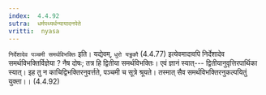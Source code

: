 ```yaml
---
index:  4.4.92
sutra:  धर्मपथ्यर्थन्यायादनपेते
vritti:  nyasa
---
```


`निर्देशादेव पञ्चमी समर्थविभक्तिः` इति। यद्येवम्, `धुरो यड्ढकौ` (4.4.77) इत्येवमादावपि निर्देशादेव समर्थविभक्तिर्विज्ञेया ? नैष दोषः; तत्र हि द्वितीया समर्थविभक्तिः। एवं ज्ञानं स्यात्--- द्वितीयानुवृत्तिरपार्थिका स्यात्। इह तु न काचिद्विभक्तिरनुवर्त्तते, पञ्चमी च सूत्रे श्रूयते। तस्मात् सैव समर्थविभक्तिरनुकल्पयितुं युक्ता।। (4.4.92)

